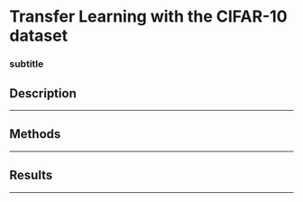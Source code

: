 # Transfer Learning with the CIFAR-10 dataset

### subtitle

## Description

---

## Methods

---

## Results

---

<br><br><br><br>